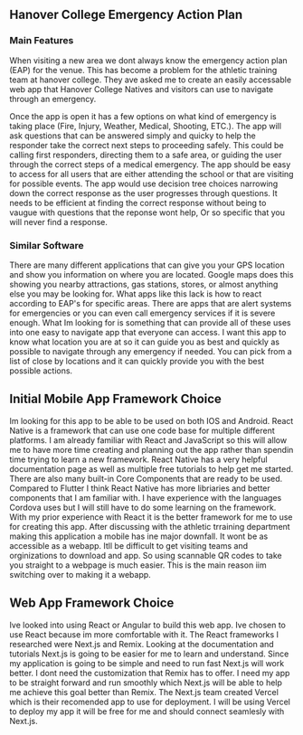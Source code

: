 ## Hanover College Emergency Action Plan 
### Main Features
When visiting a new area we dont always know the emergency action plan (EAP) for the venue. This has become a problem for the athletic training team at hanover college. They ave asked me to create an easily accessable web app that Hanover College Natives and visitors can use to navigate through an emergency.

Once the app is open it has a few options on what kind of emergency is taking place (Fire, Injury, Weather, Medical, Shooting, ETC.). The app will ask questions that can be answered simply and quicky to help the responder take the correct next steps to proceeding safely. This could be calling first responders, directing them to a safe area, or guiding the user through the correct steps of a medical emergency. The app should be easy to access for all users that are either attending the school or that are visiting for possible events. The app would use decision tree choices narrowing down the correct response as the user progresses through questions. It needs to be efficient at finding the correct response without being to vaugue with questions that the reponse wont help, Or so specific that you will never find a response. 

### Similar Software 
There are many different applications that can give you your GPS location and show you information on where you are located. Google maps does this showing you nearby attractions, gas stations, stores, or almost anything else you may be looking for. What apps like this lack is how to react according to EAP's for specific areas. There are apps that are alert systems for emergencies or you can even call emergency services if it is severe enough. What Im looking for is something that can provide all of these uses into one easy to navigate app that everyone can access. I want this app to know what location you are at so it can guide you as best and quickly as possible to navigate through any emergency if needed. You can pick from a list of close by locations and it can quickly provide you with the best possible actions.

## Initial Mobile App Framework Choice
Im looking for this app to be able to be used on both IOS and Android. React Native is a framework that can use one code base for multiple different platforms. I am already familiar with React and JavaScript so this will allow me to have more time creating and planning out the app rather than spendin time trying to learn a new framework. React Native has a very helpful documentation page as well as multiple free tutorials to help get me started. There are also many built-in Core Components that are ready to be used. Compared to Flutter I think React Native has more libriaries and better components that I am familiar with. I have experience with the languages Cordova uses but I will still have to do some learning on the framework. With my prior experience with React it is the better framework for me to use for creating this app. After discussing with the athletic trraining department making this application a mobile has ine major downfall. It wont be as accessible as a webapp. Itll be difficult to get visiting teams and orginizations to download and app. So using scannable QR codes to take you straight to a webpage is much easier. This is the main reason iim switching over to making it a webapp. 

## Web App Framework Choice
Ive looked into using React or Angular to build this web app. Ive chosen to use React because im more comfortable with it. The React frameworks I researched were Next.js and Remix. Looking at the documentation and tutorials Next.js is going to be easier for me to learn and understand. Since my application is going to be simple and need to run fast Next.js will work better. I dont need the customization that Remix has to offer. I need my app to be straight forward and run smoothly which Next.js will be able to help me achieve this goal better than Remix. The Next.js team created Vercel which is their recomended app to use for deployment. I will be using Vercel to deploy my app it will be free for me and should connect seamlesly with Next.js.